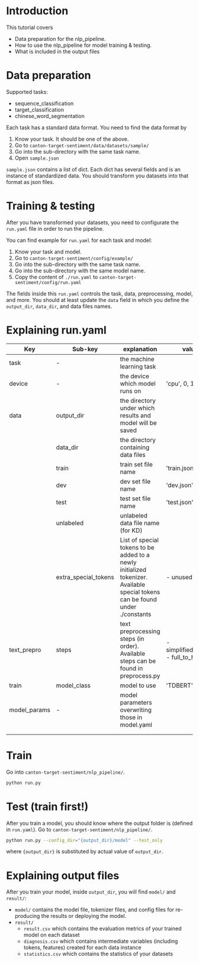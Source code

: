 # Introduction

This tutorial covers 
- Data preparation for the nlp_pipeline.
- How to use the nlp_pipeline for model training & testing.
- What is included in the output files

# Data preparation

Supported tasks:
* sequence_classification
* target_classification
* chinese_word_segmentation

Each task has a standard data format. You need to find the data format by
1. Know your task. It should be one of the above.
1. Go to `canton-target-sentiment/data/datasets/sample/`
1. Go into the sub-directory with the same task name.
1. Open `sample.json`

`sample.json` contains a list of dict. Each dict has several fields and is an instance of standardized data. You should transform you datasets into that format as json files.

# Training & testing

After you have transformed your datasets, you need to configurate the `run.yaml` file in order to run the pipeline. 

You can find example for `run.yaml` for each task and model:
1. Know your task and model.
1. Go to `canton-target-sentiment/config/example/`
1. Go into the sub-directory with the same task name.
1. Go into the sub-directory with the same model name.
1. Copy the content of `./run.yaml` to  `canton-target-sentiment/config/run.yaml`

The fields inside this `run.yaml` controls the task, data, preprocessing, model, and more. You should at least update the `data` field in which you define the `output_dir`, `data_dir`, and data files names.

# Explaining run.yaml

| Key          | Sub-key              | explanation                                                                                                                  | values                              |   |
|--------------|----------------------|------------------------------------------------------------------------------------------------------------------------------|-------------------------------------|---|
| task         | -                    | the machine learning task                                                                                                    |                                     |   |
| device       | -                    | the device which model runs on                                                                                               | 'cpu', 0, 1, ...                    |   |
| data         | output_dir           | the directory under which results and model will be saved                                                                    |                                     |   |
|              | data_dir             | the directory containing data files                                                                                          |                                     |   |
|              | train                | train set file name                                                                                                          | 'train.json'                        |   |
|              | dev                  | dev set file name                                                                                                            | 'dev.json'                          |   |
|              | test                 | test set file name                                                                                                           | 'test.json'                         |   |
|              | unlabeled            | unlabeled data file name (for KD)                                                                                            |                                     |   |
|              | extra_special_tokens | List of special tokens to be added to a newly initialized tokenizer. Available special tokens can be found under ./constants | - unused5                           |   |
| text_prepro  | steps                | text preprocessing steps (in order). Available steps can be found in preprocess.py                                           | - simplified_chinese - full_to_half |   |
| train        | model_class          | model to use                                                                                                                 | 'TDBERT'                            |   |
| model_params | -                    | model parameters overwriting those in model.yaml                                                                             |                                     |   |
|              |                      |                                                                                                                              |                                     |   |
|              |                      |                                                                                                                              |                                     |   |

# Train

Go into `canton-target-sentiment/nlp_pipeline/`.

```bash
python run.py
```

# Test (train first!)

After you train a model, you should know where the output folder is (defined in `run.yaml`).
Go to `canton-target-sentiment/nlp_pipeline/`.

```bash
python run.py --config_dir="{output_dir}/model" --test_only
```
where `{output_dir}` is substituted by actual value of `output_dir`.

# Explaining output files

After you train your model, inside `output_dir`, you will find `model/` and `result/`:

* `model/` contains the model file, tokenizer files, and config files for re-producing the results or deploying the model.
* `result/` 
  * `result.csv` which contains the evaluation metrics of your trained model on each dataset
  * `diagnosis.csv` which contains intermediate variables (including tokens, features) created for each data instance
  * `statistics.csv` which contains the statistics of your datasets